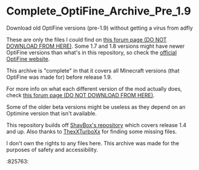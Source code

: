 # Complete_OptiFine_Archive_Pre_1.9
Download old OptiFine versions (pre-1.9) without getting a virus from adfly

These are only the files I could find on [this forum page (DO NOT DOWNLOAD FROM HERE)](https://www.minecraftforum.net/forums/mapping-and-modding-java-edition/minecraft-mods/1286605-b1-4-1-9-optifine-history). Some 1.7 and 1.8 versions might have newer OptiFine versions than what's in this repository, so check the [official OptiFine website]([url](https://optifine.net/downloads)https://optifine.net/downloads).

This archive is "complete" in that it covers all Minecraft versions (that OptiFine was made for) before release 1.9.

For more info on what each different version of the mod actually does, check [this forum page (DO NOT DOWNLOAD FROM HERE)](https://www.minecraftforum.net/forums/mapping-and-modding-java-edition/minecraft-mods/1286605-b1-4-1-9-optifine-history).

Some of the older beta versions might be useless as they depend on an Optimine version that isn't available.

This repository builds off [ShayBox's repository](https://github.com/ShayBox/OptiFine-Versions) which covers release 1.4 and up. Also thanks to [ThexXTurboXx](https://github.com/ThexXTURBOXx) for finding some missing files.

I don't own the rights to any files here. This archive was made for the purposes of safety and accessibility.

:825763:
